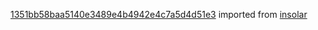 [1351bb58baa5140e3489e4b4942e4c7a5d4d51e3](https://github.com/insolar/insolar/commit/1351bb58baa5140e3489e4b4942e4c7a5d4d51e3) imported from [insolar](https://github.com/insolar/insolar)
